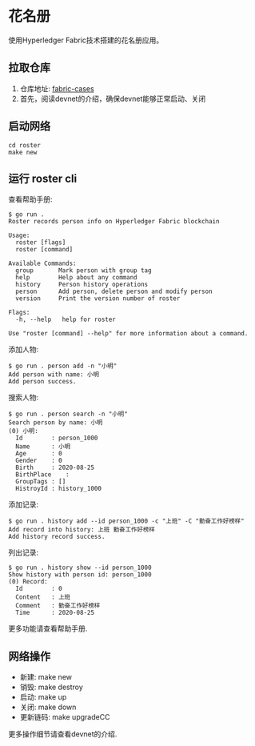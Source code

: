# 花名册
使用Hyperledger Fabric技术搭建的花名册应用。

## 拉取仓库
1. 仓库地址: [fabric-cases](https://github.com/stephenwu2020/fabric-cases)
2. 首先，阅读devnet的介绍，确保devnet能够正常启动、关闭

## 启动网络
```
cd roster
make new
```

## 运行 roster cli
查看帮助手册:
```
$ go run .
Roster records person info on Hyperledger Fabric blockchain

Usage:
  roster [flags]
  roster [command]

Available Commands:
  group       Mark person with group tag
  help        Help about any command
  history     Person history operations
  person      Add person, delete person and modify person
  version     Print the version number of roster

Flags:
  -h, --help   help for roster

Use "roster [command] --help" for more information about a command.
```
添加人物:
```
$ go run . person add -n "小明"
Add person with name: 小明
Add person success.
```
搜索人物:
```
$ go run . person search -n "小明"
Search person by name: 小明
(0) 小明: 
  Id		: person_1000
  Name		: 小明
  Age		: 0
  Gender	: 0
  Birth		: 2020-08-25
  BirthPlace	: 
  GroupTags	: []
  HistroyId	: history_1000
```
添加记录:
```
$ go run . history add --id person_1000 -c "上班" -C "勤奋工作好榜样"
Add record into history: 上班 勤奋工作好榜样
Add history record success.
```
列出记录:
```
$ go run . history show --id person_1000
Show history with person id: person_1000
(0) Record: 
  Id		: 0
  Content	: 上班
  Comment	: 勤奋工作好榜样
  Time		: 2020-08-25
```

更多功能请查看帮助手册.

## 网络操作
- 新建: make new
- 销毁: make destroy
- 启动: make up
- 关闭: make down
- 更新链码: make upgradeCC

更多操作细节请查看devnet的介绍.